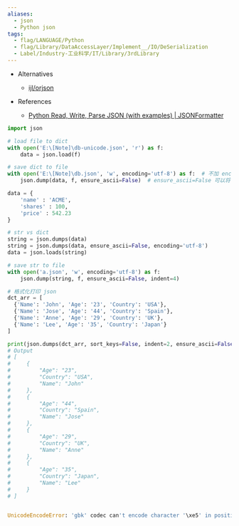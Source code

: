 ```yaml
---
aliases:
  - json
  - Python json
tags:
  - flag/LANGUAGE/Python
  - flag/Library/DataAccessLayer/Implement__/IO/DeSerialization
  - Label/Industry-工业科学/IT/Library/3rdLibrary
---
```


- Alternatives
    - [ijl/orjson](https://github.com/ijl/orjson?tab=readme-ov-file#dataclass)

- References
    - [Python Read, Write, Parse JSON (with examples) | JSONFormatter](https://www.jsonformatter.io/python-json-parse-read-write-load-dump/)


```python
import json

# load file to dict
with open('E:\[Note]\db-unicode.json', 'r') as f:
    data = json.load(f)

# save dict to file
with open('E:\[Note]\db.json', 'w', encoding='utf-8') as f:  # 不加 encoding 会使用 windows 默认编码如 gbk，容易报错
    json.dump(data, f, ensure_ascii=False)  # ensure_ascii=False 可以将 \uFFFF 转换为正确字符

data = {
    'name' : 'ACME',
    'shares' : 100,
    'price' : 542.23
}

# str vs dict
string = json.dumps(data)
string = json.dumps(data, ensure_ascii=False, encoding='utf-8')
data = json.loads(string)

# save str to file
with open('a.json', 'w', encoding='utf-8') as f:
    json.dump(string, f, ensure_ascii=False, indent=4)

# 格式化打印 json
dct_arr = [
  {'Name': 'John', 'Age': '23', 'Country': 'USA'},
  {'Name': 'Jose', 'Age': '44', 'Country': 'Spain'},
  {'Name': 'Anne', 'Age': '29', 'Country': 'UK'},
  {'Name': 'Lee', 'Age': '35', 'Country': 'Japan'}
]

print(json.dumps(dct_arr, sort_keys=False, indent=2, ensure_ascii=False))
# Output
# [
#     {
#         "Age": "23",
#         "Country": "USA",
#         "Name": "John"
#     },
#     {
#         "Age": "44",
#         "Country": "Spain",
#         "Name": "Jose"
#     },
#     {
#         "Age": "29",
#         "Country": "UK",
#         "Name": "Anne"
#     },
#     {
#         "Age": "35",
#         "Country": "Japan",
#         "Name": "Lee"
#     }
# ]


UnicodeEncodeError: 'gbk' codec can't encode character '\xe5' in position 2: illegal multibyte sequence


```
